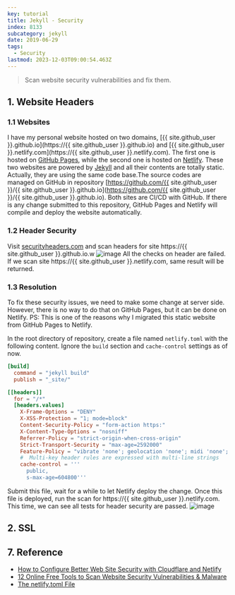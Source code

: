 ```yaml
---
key: tutorial
title: Jekyll - Security
index: 8133
subcategory: jekyll
date: 2019-06-29
tags:
  - Security
lastmod: 2023-12-03T09:00:54.463Z
---
```


> Scan website security vulnerabilities and fix them.

## 1. Website Headers

### 1.1 Websites

I have my personal website hosted on two domains, [{{ site.github_user }}.github.io](https://{{ site.github_user }}.github.io) and [{{ site.github_user }}.netlify.com](https://{{ site.github_user }}.netlify.com). The first one is hosted on [GitHub Pages](https://pages.github.com/), while the second one is hosted on [Netlify](https://www.netlify.com/). These two websites are powered by [Jekyll](https://jekyllrb.com/) and all their contents are totally static. Actually, they are using the same code base.The source codes are managed on GitHub in repository [https://github.com/{{ site.github_user }}/{{ site.github_user }}.github.io](https://github.com/{{ site.github_user }}/{{ site.github_user }}.github.io). Both sites are CI/CD with GitHub. If there is any change submitted to this repository, GitHub Pages and Netlify will compile and deploy the website automatically.

### 1.2 Header Security

Visit [securityheaders.com](https://securityheaders.com) and scan headers for site https://{{ site.github_user }}.github.io.w
![image](/assets/images/jekyll/8133/header_githubpages.png)
All the checks on header are failed. If we scan site https://{{ site.github_user }}.netlify.com, same result will be returned.

### 1.3 Resolution

To fix these security issues, we need to make some change at server side. However, there is no way to do that on GitHub Pages, but it can be done on Netlify. PS: This is one of the reasons why I migrated this static website from GitHub Pages to Netlify.

In the root directory of repository, create a file named `netlify.toml` with the following content. Ignore the `build` section and `cache-control` settings as of now.

```toml
[build]
  command = "jekyll build"
  publish = "_site/"

[[headers]]
  for = "/*"
  [headers.values]
    X-Frame-Options = "DENY"
    X-XSS-Protection = "1; mode=block"
    Content-Security-Policy = "form-action https:"
    X-Content-Type-Options = "nosniff"
    Referrer-Policy = "strict-origin-when-cross-origin"
    Strict-Transport-Security = "max-age=2592000"
    Feature-Policy = "vibrate 'none'; geolocation 'none'; midi 'none'; notifications 'none'; push 'none'; sync-xhr 'none'; microphone 'none'; camera 'none'; magnetometer 'none'; gyroscope 'none'; speaker 'none'; vibrate 'none'; fullscreen 'none'; payment 'none'"
    #  Multi-key header rules are expressed with multi-line strings
    cache-control = '''
      public,
      s-max-age=604800'''
```

Submit this file, wait for a while to let Netlify deploy the change. Once this file is deployed, run the scan for https://{{ site.github_user }}.netlify.com. This time, we can see all tests for header security are passed.
![image](/assets/images/jekyll/8133/header_netlify_fixed.png)

## 2. SSL

## 7. Reference

* [How to Configure Better Web Site Security with Cloudflare and Netlify](https://developer.okta.com/blog/2019/04/11/site-security-cloudflare-netlify)
* [12 Online Free Tools to Scan Website Security Vulnerabilities & Malware](https://geekflare.com/online-scan-website-security-vulnerabilities/)
* [The netlify.toml File](https://www.netlify.com/docs/netlify-toml-reference/)

